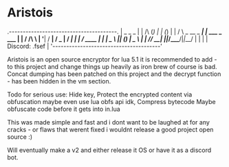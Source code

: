 # Aristois

.---------------------------------------.
|                 _     _        _      |
|      /\        (_)   | |      (_)     |
|     /  \   _ __ _ ___| |_ ___  _ ___  |
|    / /\ \ | '__| / __| __/ _ \| / __| |
|   / ____ \| |  | \__ \ || (_) | \__ \ |
|  /_/    \_\_|  |_|___/\__\___/|_|___/ |
|                                       |
|  Discord: .fsef                       |
'---------------------------------------'

Aristois is an open source encryptor for lua 5.1 it is recommended to add -
to this project and change things up heavily as iron brew of course is bad.
Concat dumping has been patched on this project and the decrypt function -
has been hidden in the vm section. 

Todo for serious use:
Hide key,
Protect the encrypted content via obfuscation maybe even use lua obfs api idk,
Compress bytecode
Maybe obfuscate code before it gets into in.lua

This was made simple and fast and i dont want to be laughed at for any cracks -
or flaws that werent fixed i wouldnt release a good project open source :)

Will eventually make a v2 and either release it OS or have it as a discord bot.

